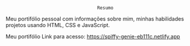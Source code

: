                                       Resumo
  Meu portifólio pessoal com informações sobre mim, minhas habilidades projetos usando HTML, CSS e JavaScript.

Meu portifólio
Link para acesso: https://spiffy-genie-eb111c.netlify.app
